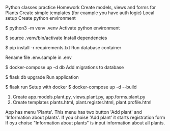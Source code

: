 Python classes practice
Homework
Create models, views and forms for Plants
Create simple templates (for example you have auth logic)
Local setup
Create python environment

$ python3 -m venv .venv
Activate python environment

$ source .venv/bin/activate
Install dependencies

$ pip install -r requirements.txt
Run database container

Rename file .env.sample in .env

$ docker-compose up -d db
Add migrations to database

$ flask db upgrade
Run application

$ flask run
Setup with docker
$ docker-compose up -d --build

1. Create app.models.plant.py, views.plant.py, app.forms.plant.py
2. Create templates plants.html, plant.register.html, plant.profile.html

App has menu 'Plants'. This menu has two button 'Add plant' and 'Information about plants'.
If you choise 'Add plant' it starts registration form
If oyu choise "Information about plants" is input information about all plants.